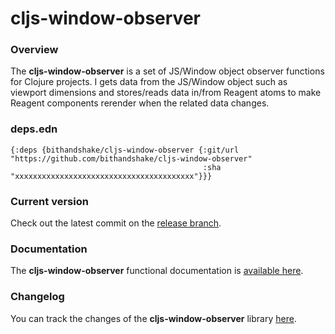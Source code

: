 
# cljs-window-observer

### Overview

The <strong>cljs-window-observer</strong> is a set of JS/Window object observer functions for Clojure projects.
I gets data from the JS/Window object such as viewport dimensions and stores/reads data in/from Reagent atoms to make
Reagent components rerender when the related data changes.

### deps.edn

```
{:deps {bithandshake/cljs-window-observer {:git/url "https://github.com/bithandshake/cljs-window-observer"
                                           :sha     "xxxxxxxxxxxxxxxxxxxxxxxxxxxxxxxxxxxxxxxx"}}}
```

### Current version

Check out the latest commit on the [release branch](https://github.com/bithandshake/cljs-window-observer/tree/release).

### Documentation

The <strong>cljs-window-observer</strong> functional documentation is [available here](https://bithandshake.github.io/cljs-window-observer).

### Changelog

You can track the changes of the <strong>cljs-window-observer</strong> library [here](CHANGES.md).
